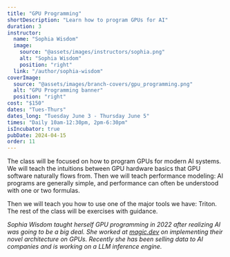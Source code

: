 ```yaml
---
title: "GPU Programming"
shortDescription: "Learn how to program GPUs for AI"
duration: 3
instructor:
  name: "Sophia Wisdom"
  image:
    source: "@assets/images/instructors/sophia.png"
    alt: "Sophia Wisdom"
    position: "right"
  link: "/author/sophia-wisdom"
coverImage:
  source: "@assets/images/branch-covers/gpu_programming.png"
  alt: "GPU Programming banner"
  position: "right"
cost: "$150"
dates: "Tues-Thurs"
dates_long: "Tuesday June 3 - Thursday June 5"
times: "Daily 10am-12:30pm, 2pm-6:30pm"
isIncubator: true
pubDate: 2024-04-15
order: 11
---
```


The class will be focused on how to program GPUs for modern AI systems. We will teach the intuitions between GPU hardware basics that GPU software naturally flows from. Then we will teach performance modeling: AI programs are generally simple, and performance can often be understood with one or two formulas.

Then we will teach you how to use one of the major tools we  have: Triton. The rest of the class will be exercises with guidance.

*Sophia Wisdom taught herself GPU programming in 2022 after realizing AI was going to be a big deal. She worked at [magic.dev](https://magic.dev) on implementing their novel architecture on GPUs. Recently she has been selling data to AI companies and is working on a LLM inference engine.*
